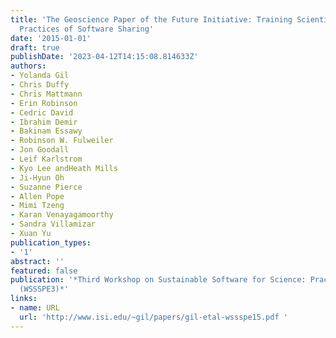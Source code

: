```yaml
---
title: 'The Geoscience Paper of the Future Initiative: Training Scientists in Best
  Practices of Software Sharing'
date: '2015-01-01'
draft: true
publishDate: '2023-04-12T14:15:08.814633Z'
authors:
- Yolanda Gil
- Chris Duffy
- Chris Mattmann
- Erin Robinson
- Cedric David
- Ibrahim Demir
- Bakinam Essawy
- Robinson W. Fulweiler
- Jon Goodall
- Leif Karlstrom
- Kyo Lee andHeath Mills
- Ji-Hyun Oh
- Suzanne Pierce
- Allen Pope
- Mimi Tzeng
- Karan Venayagamoorthy
- Sandra Villamizar
- Xuan Yu
publication_types:
- '1'
abstract: ''
featured: false
publication: '*Third Workshop on Sustainable Software for Science: Practice and Experiences
  (WSSSPE3)*'
links:
- name: URL
  url: 'http://www.isi.edu/~gil/papers/gil-etal-wssspe15.pdf '
---
```



